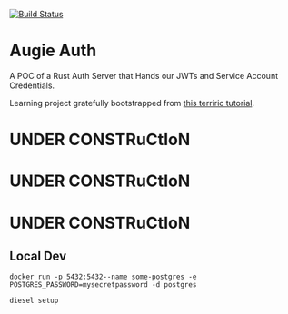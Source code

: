 [![Build Status](https://travis-ci.org/navicore/augie-auth.svg?branch=master)](https://travis-ci.org/navicore/augie-auth)

Augie Auth
======================

A POC of a Rust Auth Server that Hands our JWTs and Service Account Credentials.

Learning project gratefully bootstrapped from [this terriric tutorial](https://gill.net.in/posts/auth-microservice-rust-actix-web1.0-diesel-complete-tutorial://gill.net.in/posts/auth-microservice-rust-actix-web1.0-diesel-complete-tutorial/).

# UNDER CONSTRuCtIoN
# UNDER CONSTRuCtIoN
# UNDER CONSTRuCtIoN


## Local Dev

```console
docker run -p 5432:5432--name some-postgres -e POSTGRES_PASSWORD=mysecretpassword -d postgres

diesel setup
```
